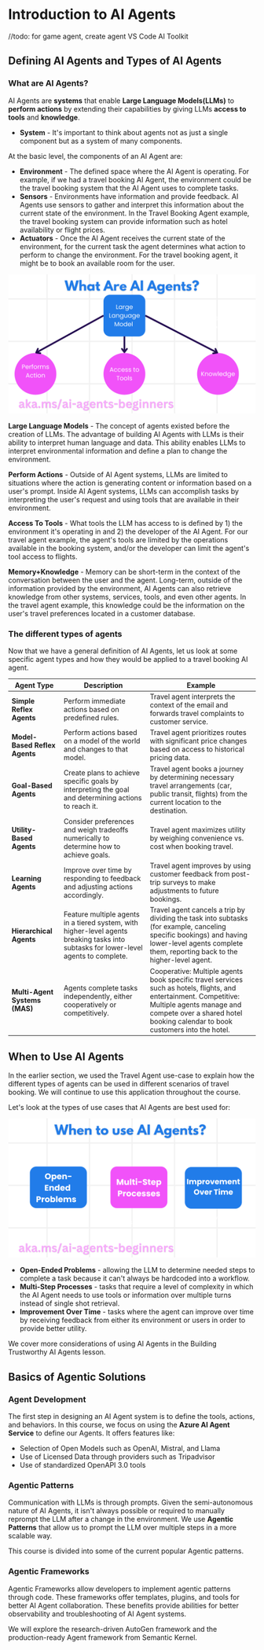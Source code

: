 
# Introduction to AI Agents

//todo: for game agent, create agent VS Code AI Toolkit

## Defining AI Agents and Types of AI Agents

### What are AI Agents?

AI Agents are **systems** that enable **Large Language Models(LLMs)** to **perform actions** by extending their capabilities by giving LLMs **access to tools** and **knowledge**.

- **System** - It's important to think about agents not as just a single component but as a system of many components. 

At the basic level, the components of an AI Agent are:
- **Environment** - The defined space where the AI Agent is operating. For example, if we had a travel booking AI Agent, the environment could be the travel booking system that the AI Agent uses to complete tasks.
- **Sensors** - Environments have information and provide feedback. AI Agents use sensors to gather and interpret this information about the current state of the environment. In the Travel Booking Agent example, the travel booking system can provide information such as hotel availability or flight prices.
- **Actuators** - Once the AI Agent receives the current state of the environment, for the current task the agent determines what action to perform to change the environment. For the travel booking agent, it might be to book an available room for the user.

![What Are AI Agents?](./images/what-are-ai-agents.png)

**Large Language Models** - The concept of agents existed before the creation of LLMs. The advantage of building AI Agents with LLMs is their ability to interpret human language and data. This ability enables LLMs to interpret environmental information and define a plan to change the environment.

**Perform Actions** - Outside of AI Agent systems, LLMs are limited to situations where the action is generating content or information based on a user's prompt. Inside AI Agent systems, LLMs can accomplish tasks by interpreting the user's request and using tools that are available in their environment.

**Access To Tools** - What tools the LLM has access to is defined by 1) the environment it's operating in and 2) the developer of the AI Agent. For our travel agent example, the agent's tools are limited by the operations available in the booking system, and/or the developer can limit the agent's tool access to flights.

**Memory+Knowledge** - Memory can be short-term in the context of the conversation between the user and the agent. Long-term, outside of the information provided by the environment, AI Agents can also retrieve knowledge from other systems, services, tools, and even other agents. In the travel agent example, this knowledge could be the information on the user's travel preferences located in a customer database.

### The different types of agents

Now that we have a general definition of AI Agents, let us look at some specific agent types and how they would be applied to a travel booking AI agent.

| **Agent Type**                | **Description**                                                                                                                       | **Example**                                                                                                                                                                                                                   |
| ----------------------------- | ------------------------------------------------------------------------------------------------------------------------------------- | ----------------------------------------------------------------------------------------------------------------------------------------------------------------------------------------------------------------------------- |
| **Simple Reflex Agents**      | Perform immediate actions based on predefined rules.                                                                                  | Travel agent interprets the context of the email and forwards travel complaints to customer service.                                                                                                                          |
| **Model-Based Reflex Agents** | Perform actions based on a model of the world and changes to that model.                                                              | Travel agent prioritizes routes with significant price changes based on access to historical pricing data.                                                                                                             |
| **Goal-Based Agents**         | Create plans to achieve specific goals by interpreting the goal and determining actions to reach it.                                  | Travel agent books a journey by determining necessary travel arrangements (car, public transit, flights) from the current location to the destination.                                                                                |
| **Utility-Based Agents**      | Consider preferences and weigh tradeoffs numerically to determine how to achieve goals.                                               | Travel agent maximizes utility by weighing convenience vs. cost when booking travel.                                                                                                                                          |
| **Learning Agents**           | Improve over time by responding to feedback and adjusting actions accordingly.                                                        | Travel agent improves by using customer feedback from post-trip surveys to make adjustments to future bookings.                                                                                                               |
| **Hierarchical Agents**       | Feature multiple agents in a tiered system, with higher-level agents breaking tasks into subtasks for lower-level agents to complete. | Travel agent cancels a trip by dividing the task into subtasks (for example, canceling specific bookings) and having lower-level agents complete them, reporting back to the higher-level agent.                                     |
| **Multi-Agent Systems (MAS)** | Agents complete tasks independently, either cooperatively or competitively.                                                           | Cooperative: Multiple agents book specific travel services such as hotels, flights, and entertainment. Competitive: Multiple agents manage and compete over a shared hotel booking calendar to book customers into the hotel. |

## When to Use AI Agents

In the earlier section, we used the Travel Agent use-case to explain how the different types of agents can be used in different scenarios of travel booking. We will continue to use this application throughout the course.

Let's look at the types of use cases that AI Agents are best used for:

![When to use AI Agents?](./images/when-to-use-ai-agents.png)


- **Open-Ended Problems** - allowing the LLM to determine needed steps to complete a task because it can't always be hardcoded into a workflow.
- **Multi-Step Processes** - tasks that require a level of complexity in which the AI Agent needs to use tools or information over multiple turns instead of single shot retrieval.  
- **Improvement Over Time** - tasks where the agent can improve over time by receiving feedback from either its environment or users in order to provide better utility.

We cover more considerations of using AI Agents in the Building Trustworthy AI Agents lesson.

## Basics of Agentic Solutions

### Agent Development

The first step in designing an AI Agent system is to define the tools, actions, and behaviors. In this course, we focus on using the **Azure AI Agent Service** to define our Agents. It offers features like:

- Selection of Open Models such as OpenAI, Mistral, and Llama
- Use of Licensed Data through providers such as Tripadvisor
- Use of standardized OpenAPI 3.0 tools

### Agentic Patterns

Communication with LLMs is through prompts. Given the semi-autonomous nature of AI Agents, it isn't always possible or required to manually reprompt the LLM after a change in the environment. We use **Agentic Patterns** that allow us to prompt the LLM over multiple steps in a more scalable way.

This course is divided into some of the current popular Agentic patterns.

### Agentic Frameworks

Agentic Frameworks allow developers to implement agentic patterns through code. These frameworks offer templates, plugins, and tools for better AI Agent collaboration. These benefits provide abilities for better observability and troubleshooting of AI Agent systems.

We will explore the research-driven AutoGen framework and the production-ready Agent framework from Semantic Kernel.
